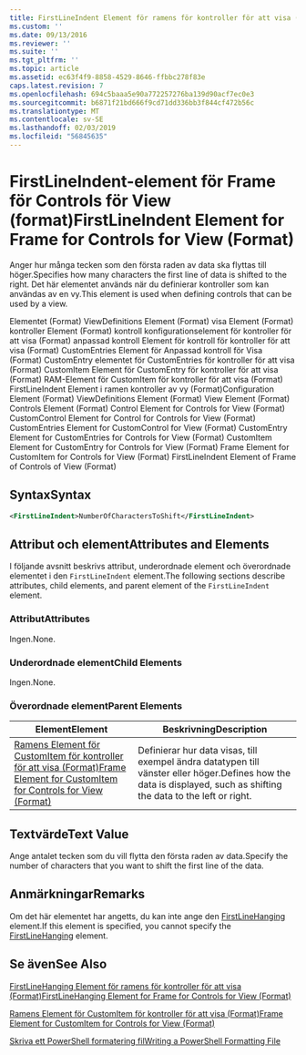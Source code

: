 ```yaml
---
title: FirstLineIndent Element för ramens för kontroller för att visa (Format) | Microsoft Docs
ms.custom: ''
ms.date: 09/13/2016
ms.reviewer: ''
ms.suite: ''
ms.tgt_pltfrm: ''
ms.topic: article
ms.assetid: ec63f4f9-8858-4529-8646-ffbbc278f83e
caps.latest.revision: 7
ms.openlocfilehash: 694c5baaa5e90a772257276ba139d90acf7ec0e3
ms.sourcegitcommit: b6871f21bd666f9cd71dd336bb3f844cf472b56c
ms.translationtype: MT
ms.contentlocale: sv-SE
ms.lasthandoff: 02/03/2019
ms.locfileid: "56845635"
---
```

# <a name="firstlineindent-element-for-frame-for-controls-for-view-format"></a><span data-ttu-id="cad12-102">FirstLineIndent-element för Frame för Controls för View (format)</span><span class="sxs-lookup"><span data-stu-id="cad12-102">FirstLineIndent Element for Frame for Controls for View (Format)</span></span>

<span data-ttu-id="cad12-103">Anger hur många tecken som den första raden av data ska flyttas till höger.</span><span class="sxs-lookup"><span data-stu-id="cad12-103">Specifies how many characters the first line of data is shifted to the right.</span></span> <span data-ttu-id="cad12-104">Det här elementet används när du definierar kontroller som kan användas av en vy.</span><span class="sxs-lookup"><span data-stu-id="cad12-104">This element is used when defining controls that can be used by a view.</span></span>

<span data-ttu-id="cad12-105">Elementet (Format) ViewDefinitions Element (Format) visa Element (Format) kontroller Element (Format) kontroll konfigurationselement för kontroller för att visa (Format) anpassad kontroll Element för kontroll för kontroller för att visa (Format) CustomEntries Element för Anpassad kontroll för Visa (Format) CustomEntry elementet för CustomEntries för kontroller för att visa (Format) CustomItem Element för CustomEntry för kontroller för att visa (Format) RAM-Element för CustomItem för kontroller för att visa (Format) FirstLineIndent Element i ramen kontroller av vy (Format)</span><span class="sxs-lookup"><span data-stu-id="cad12-105">Configuration Element (Format) ViewDefinitions Element (Format) View Element (Format) Controls Element (Format) Control Element for Controls for View (Format) CustomControl Element for Control for Controls for View (Format) CustomEntries Element for CustomControl for View (Format) CustomEntry Element for CustomEntries for Controls for View (Format) CustomItem Element for CustomEntry for Controls for View (Format) Frame Element for CustomItem for Controls for View (Format) FirstLineIndent Element of Frame of Controls of View (Format)</span></span>

## <a name="syntax"></a><span data-ttu-id="cad12-106">Syntax</span><span class="sxs-lookup"><span data-stu-id="cad12-106">Syntax</span></span>

```xml
<FirstLineIndent>NumberOfCharactersToShift</FirstLineIndent>
```

## <a name="attributes-and-elements"></a><span data-ttu-id="cad12-107">Attribut och element</span><span class="sxs-lookup"><span data-stu-id="cad12-107">Attributes and Elements</span></span>

<span data-ttu-id="cad12-108">I följande avsnitt beskrivs attribut, underordnade element och överordnade elementet i den `FirstLineIndent` element.</span><span class="sxs-lookup"><span data-stu-id="cad12-108">The following sections describe attributes, child elements, and parent element of the `FirstLineIndent` element.</span></span>

### <a name="attributes"></a><span data-ttu-id="cad12-109">Attribut</span><span class="sxs-lookup"><span data-stu-id="cad12-109">Attributes</span></span>

<span data-ttu-id="cad12-110">Ingen.</span><span class="sxs-lookup"><span data-stu-id="cad12-110">None.</span></span>

### <a name="child-elements"></a><span data-ttu-id="cad12-111">Underordnade element</span><span class="sxs-lookup"><span data-stu-id="cad12-111">Child Elements</span></span>

<span data-ttu-id="cad12-112">Ingen.</span><span class="sxs-lookup"><span data-stu-id="cad12-112">None.</span></span>

### <a name="parent-elements"></a><span data-ttu-id="cad12-113">Överordnade element</span><span class="sxs-lookup"><span data-stu-id="cad12-113">Parent Elements</span></span>

|<span data-ttu-id="cad12-114">Element</span><span class="sxs-lookup"><span data-stu-id="cad12-114">Element</span></span>|<span data-ttu-id="cad12-115">Beskrivning</span><span class="sxs-lookup"><span data-stu-id="cad12-115">Description</span></span>|
|-------------|-----------------|
|[<span data-ttu-id="cad12-116">Ramens Element för CustomItem för kontroller för att visa (Format)</span><span class="sxs-lookup"><span data-stu-id="cad12-116">Frame Element for CustomItem for Controls for View (Format)</span></span>](./frame-element-for-customitem-for-controls-for-view-format.md)|<span data-ttu-id="cad12-117">Definierar hur data visas, till exempel ändra datatypen till vänster eller höger.</span><span class="sxs-lookup"><span data-stu-id="cad12-117">Defines how the data is displayed, such as shifting the data to the left or right.</span></span>|

## <a name="text-value"></a><span data-ttu-id="cad12-118">Textvärde</span><span class="sxs-lookup"><span data-stu-id="cad12-118">Text Value</span></span>

<span data-ttu-id="cad12-119">Ange antalet tecken som du vill flytta den första raden av data.</span><span class="sxs-lookup"><span data-stu-id="cad12-119">Specify the number of characters that you want to shift the first line of the data.</span></span>

## <a name="remarks"></a><span data-ttu-id="cad12-120">Anmärkningar</span><span class="sxs-lookup"><span data-stu-id="cad12-120">Remarks</span></span>

<span data-ttu-id="cad12-121">Om det här elementet har angetts, du kan inte ange den [FirstLineHanging](./firstlinehanging-element-for-frame-for-controls-for-view-format.md) element.</span><span class="sxs-lookup"><span data-stu-id="cad12-121">If this element is specified, you cannot specify the [FirstLineHanging](./firstlinehanging-element-for-frame-for-controls-for-view-format.md) element.</span></span>

## <a name="see-also"></a><span data-ttu-id="cad12-122">Se även</span><span class="sxs-lookup"><span data-stu-id="cad12-122">See Also</span></span>

[<span data-ttu-id="cad12-123">FirstLineHanging Element för ramens för kontroller för att visa (Format)</span><span class="sxs-lookup"><span data-stu-id="cad12-123">FirstLineHanging Element for Frame for Controls for View (Format)</span></span>](./firstlinehanging-element-for-frame-for-controls-for-view-format.md)

[<span data-ttu-id="cad12-124">Ramens Element för CustomItem för kontroller för att visa (Format)</span><span class="sxs-lookup"><span data-stu-id="cad12-124">Frame Element for CustomItem for Controls for View (Format)</span></span>](./frame-element-for-customitem-for-controls-for-view-format.md)

[<span data-ttu-id="cad12-125">Skriva ett PowerShell formatering fil</span><span class="sxs-lookup"><span data-stu-id="cad12-125">Writing a PowerShell Formatting File</span></span>](./writing-a-powershell-formatting-file.md)
